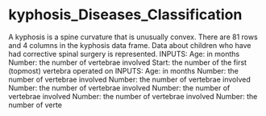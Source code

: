 # kyphosis_Diseases_Classification
A kyphosis is a spine curvature that is unusually convex. There are 81 rows and 4 columns in the kyphosis data frame. Data about children who have had corrective spinal surgery is represented. INPUTS: Age: in months Number: the number of vertebrae involved Start: the number of the first (topmost) vertebra operated on INPUTS: Age: in months Number: the number of vertebrae involved Number: the number of vertebrae involved Number: the number of vertebrae involved Number: the number of vertebrae involved Number: the number of vertebrae involved Number: the number of verte
